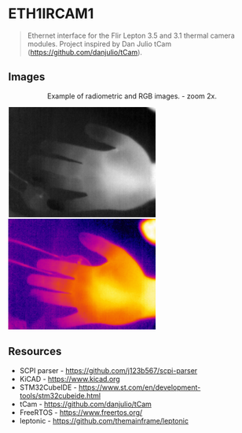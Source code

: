 # ETH1IRCAM1
> Ethernet interface for the Flir Lepton 3.5 and 3.1 thermal camera modules. Project inspired by Dan Julio tCam (https://github.com/danjulio/tCam).


## Images

<p align="center"> Example of radiometric and RGB images. - zoom 2x. </p>

<p align="left">
  <img src="./IMG/RAW14_zoom2x.PNG" width="300" />
  <img src="./IMG/RGB888_zoom2x.PNG" width="300" /> 
</p>
 
 ## Resources
- SCPI parser - https://github.com/j123b567/scpi-parser
- KiCAD - https://www.kicad.org
- STM32CubeIDE - https://www.st.com/en/development-tools/stm32cubeide.html
- tCam - https://github.com/danjulio/tCam
- FreeRTOS - https://www.freertos.org/
- leptonic - https://github.com/themainframe/leptonic

